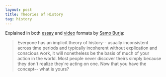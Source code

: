 ```yaml
---
layout: post
title: Theories of History
tag: history
---
```


Explained in both [essay](https://medium.com/@samo.burja/on-building-theories-of-history-36ed1999216e) and [video](https://www.youtube.com/watch?v=jKdv2CqM1o0) formats by [Samo Burja](http://samoburja.com/):

> Everyone has an implicit theory of history-- usually inconsistent across time periods and typically incoherent without explication and conscious work, it will nonetheless be the basis of much of your action in the world. Most people never discover theirs simply because they don't realize they're acting on one. Now that you have the concept-- what is yours?